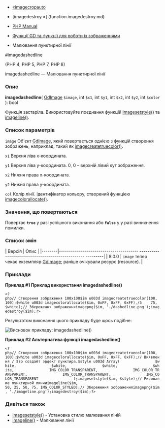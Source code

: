- [«imagecropauto](function.imagecropauto.md)
- [imagedestroy »] (function.imagedestroy.md)

- [PHP Manual](index.md)
- [Функції GD та функції для роботи із зображеннями](ref.image.md)
- Малювання пунктирної лінії

#imagedashedline

(PHP 4, PHP 5, PHP 7, PHP 8)

imagedashedline — Малювання пунктирної лінії

### Опис

**imagedashedline**(
[GdImage](class.gdimage.md) `$image`,
int `$x1`,
int `$y1`,
int `$x2`,
int `$y2`,
int `$color`
): bool

Функція застаріла. Використовуйте поєднання функцій
[imagesetstyle()](function.imagesetstyle.md) та
[imageline()](function.imageline.md).

### Список параметрів

`image`
Об'єкт [GdImage](class.gdimage.md), який повертається однією з функцій
створення зображень, наприклад, такий як
[imagecreatetruecolor()](function.imagecreatetruecolor.md).

`x1`
Верхня ліва x-координата.

`y1`
Верхня ліва y-координата. 0, 0 – верхній лівий кут зображення.

`x2`
Нижня права х-координата.

`y2`
Нижня права у-координата.

`col`
Колір лінії. Ідентифікатор кольору, створений функцією
[imagecolorallocate()](function.imagecolorallocate.md).

### Значення, що повертаються

Повертає **`true`** у разі успішного виконання або **`false`** у
у разі виникнення помилки.

### Список змін

| Версія | Опис |
|--------|---------------------------------------- -------------------------------------------------- ---------|
| 8.0.0 | `image` тепер чекає екземпляр [GdImage](class.gdimage.md); раніше очікували ресурс (resource). |

### Приклади

**Приклад #1 Приклад використання **imagedashedline()****

` <?php// Створення зображення 100x100$im u003d imagecreatetruecolor(100, 100);$white u003d imagecolorallocate($im, 0xFF, 0xFF, 0xFF),/5    75, $white);// Збереження зображенняimagepng($im, './dashedline.png');imagedestroy($im);?> `

Результатом виконання цього прикладу буде щось подібне:

![Висновок прикладу:
imagedashedline()](images/21009b70229598c6a80eef8b45bf282b-imagedashedline.png)

**Приклад #2 Альтернатива функції **imagedashedline()****

` <?php// Створення зображення 100x100$im u003d imagecreatetruecolor(100, 100);$white u003d imagecolorallocate($im, 0xFF, 0xFF, 0xFF);// Виявлення / Это создаёт эффект пунктира.$style u003d Array(                $white,                $white,                $white,                $white,                IMG_COLOR_TRANSPARENT,                IMG_COLOR_TRANSPARENT,                IMG_COLOR_TRANSPARENT,                IMG_COLOR_TRANSPARENT                );imagesetstyle($im, $style);// Рисование пунктирной линииimageline($im, 50, 25, 50, 75, IMG_COLOR_STYLED);// Збереження зображенняimagepng($im, './imageline.png');imagedestroy($im);?> `

### Дивіться також

- [imagesetstyle()](function.imagesetstyle.md) - Установка стилю
малювання ліній
- [imageline()](function.imageline.md) - Малювання лінії
